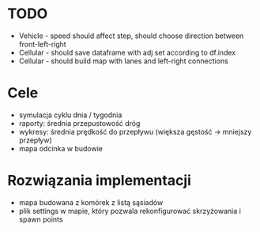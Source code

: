# TODO
- Vehicle - speed should affect step, should choose direction between front-left-right
- Cellular - should save dataframe with adj set according to df.index
- Cellular - should build map with lanes and left-right connections

# Cele
- symulacja cyklu dnia / tygodnia
- raporty: średnia przepustowość dróg
- wykresy: średnia prędkość do przepływu (większa gęstość -> mniejszy przepływ)
- mapa odcinka w budowie

# Rozwiązania implementacji
- mapa budowana z komórek z listą sąsiadów
- plik settings w mapie, który pozwala rekonfigurować skrzyżowania i spawn points
